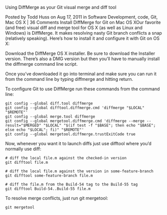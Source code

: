 Using DiffMerge as your Git visual merge and diff tool

Posted by Todd Huss on Aug 17, 2011 in Software Development, code, Git, Mac OS X    | 36 Comments
Install DiffMerge for Git on Mac OS XOur favorite (and free) visual diff and merge tool for OS X (as well as Linux and Windows) is DiffMerge. It makes resolving nasty Git branch conflicts a snap (relatively speaking). Here’s how to install it and configure it with Git on OS X:

Download the DiffMerge OS X installer. Be sure to download the Installer version. There’s also a DMG version but then you’ll have to manually install the diffmerge command line script.

Once you’ve downloaded it go into terminal and make sure you can run it from the command line by typing diffmerge and hitting return.

To configure Git to use DiffMerge run these commands from the command line:

    git config --global diff.tool diffmerge
    git config --global difftool.diffmerge.cmd 'diffmerge "$LOCAL" "$REMOTE"'
    git config --global merge.tool diffmerge
    git config --global mergetool.diffmerge.cmd 'diffmerge --merge --result="$MERGED" "$LOCAL" "$(if test -f "$BASE"; then echo "$BASE"; else echo "$LOCAL"; fi)" "$REMOTE"'
    git config --global mergetool.diffmerge.trustExitCode true

Now, whenever you want it to launch diffs just use difftool where you’d normally use diff:

    # diff the local file.m against the checked-in version
    git difftool file.m

    # diff the local file.m against the version in some-feature-branch
    git difftool some-feature-branch file.m

    # diff the file.m from the Build-54 tag to the Build-55 tag
    git difftool Build-54..Build-55 file.m

To resolve merge conflicts, just run git mergetool:

    git mergetool